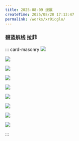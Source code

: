 ```yaml
---
title: 2025-08-09 漫展
createTime: 2025/08/20 17:13:47
permalink: /works/xr9icglu/
---
```


### 碧蓝航线 拉菲

::: card-masonry
![](https://oss.ajohn.top/blog/works/2025-08-09/DSC_1412.webp)

![](https://oss.ajohn.top/blog/works/2025-08-09/DSC_1414.webp)

![](https://oss.ajohn.top/blog/works/2025-08-09/DSC_1416.webp)

![](https://oss.ajohn.top/blog/works/2025-08-09/DSC_1418.webp)

![](https://oss.ajohn.top/blog/works/2025-08-09/DSC_1452.webp)

![](https://oss.ajohn.top/blog/works/2025-08-09/DSC_1453.webp)

![](https://oss.ajohn.top/blog/works/2025-08-09/DSC_1456.webp)

![](https://oss.ajohn.top/blog/works/2025-08-09/DSC_1459.webp)

![](https://oss.ajohn.top/blog/works/2025-08-09/DSC_1466.webp)

:::